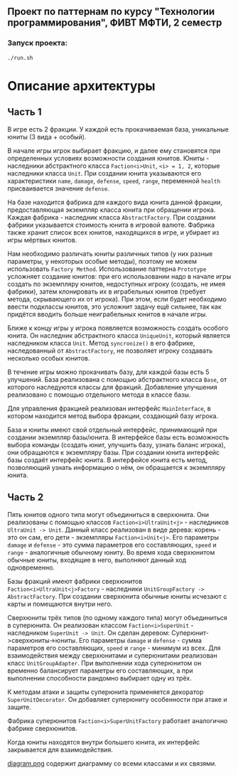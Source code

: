 ## Проект по паттернам по курсу "Технологии программирования", ФИВТ МФТИ, 2 семестр

### Запуск проекта:

`./run.sh`

# Описание архитектуры

## Часть 1

В игре есть 2 фракции. У каждой есть прокачиваемая база, уникальные юниты (3 вида + особый).

В начале игры игрок выбирает фракцию, и далее ему становятся при определенных условиях возможности создания юнитов. Юниты - наследники абстрактного класса `Faction<i>Unit`, `<i> = 1, 2`, которые наследники класса `Unit`. При создании юнита указываются его характеристики `name`, `damage`, `defense`, `speed`, `range`, переменной `health` присваивается значение `defense`.

На базе находится фабрика для каждого вида юнита данной фракции, предоставляющая экземпляр класса юнита при обращении игрока. Каждая фабрика - наследник класса `AbstractFactory`. При создании фабрики указывается стоимость юнита в игровой валюте. Фабрика также хранит список всех юнитов, находящихся в игре, и убирает из игры мёртвых юнитов.

Нам необходимо различать юниты различных типов (у них разные параметры, у некоторых особые методы), поэтому не можем использовать `Factory Method`. Использование паттерна `Prototype` усложняет создание юнитов: при его использовании надо в начале игры создать по экземпляру юнитов, недоступных игроку (создать, не имея фабрики), затем клонировать их в играбельных юнитов (требует метода, скрывающего их от игрока). При этом, если будет необходимо ввести подклассы юнитов, это усложнит задачу ещё сильнее, так как придётся вводить больше неиграбельных юнитов в начале игры.

Ближе к концу игры у игрока появляется возможность создать особого юнита. Он наследник абстрактного класса `UniqueUnit`, который является наследником класса `Unit`. Метод `syncronize()` в его фабрике, наследованный от `AbstractFactory`, не позволяет игроку создавать несколько особых юнитов.

В течение игры можно прокачивать базу, для каждой базы есть 5 улучшений. База реализована с помощью абстрактного класса `Base`, от которого наследуются классы для фракций. Добавление улучшения реализовано с помощью отдельного метода в классе базы.

Для управления фракцией реализован интерфейс `MainInterface`, в котором находится метод выбора фракции, создающий базу игрока.

База и юниты имеют свой отдельный интерфейс, принимающий при создании экземпляр базы/юнита. В интерфейсе базы есть возможность выбора команды (создать юнит, улучшить базу, узнать баланс игрока), они обращаются к экземпляру базы. При создании юнита интерфейс базы создаёт интерфейс юнита. В интерфейсе юнита есть метод, позволяющий узнать информацию о нём, он обращается к экземпляру юнита.

## Часть 2

Пять юнитов одного типа могут объединиться в сверхюнита. Они реализованы с помощью классов `Faction<i>UltraUnit<j>` - наследников `UltraUnit -> Unit`. Данный класс реализован в виде дерева: корень - это он сам, его дети - экземпляры `Faction<i>Unit<j>`. Его параметры `damage` и `defense` - это сумма параметров его составляющих, `speed` и `range` - аналогичные обычному юниту. Во время хода сверхюнитом обычные юниты, входящие в него, выполняют данный ход одновременно.

Базы фракций имеют фабрики сверхюнитов `Faction<i>UltraUnit<j>Factory` - наследники `UnitGroupFactory -> AbstractFactory`. При создании сверхюнита обычные юниты исчезают с карты и помещаются внутри него.

Сверхюниты трёх типов (по одному каждого типа) могут объединиться в суперюнита. Он реализован классом `Faction<i>SuperUnit` - наследником `SuperUnit -> Unit`. Он сделан деревом: Суперюнит->сверхюниты->юниты. Его параметры `damage` и `defense` - сумма параметров его составляющих, `speed` и `range` - минимум из всех. Для взаимодействия между сверхюнитами и суперюнитами реализован класс `UnitGroupAdapter`. При выполнении хода суперюнитом он временно балансирует параметры его составляющих, а при выполнении способности рандомно выбирает одну из трёх.

К методам атаки и защиты суперюнита применяется декоратор `SuperUnitDecorator`. Он добавляет суперюниту особенности при атаке и защите.

Фабрика суперюнитов `Faction<i>SuperUnitFactory` работает аналогично фабрике сверхюнитов.

Когда юниты находятся внутри большего юнита, их интерфейс закрывается для взаимодействия.

[diagram.png](https://github.com/7aa7oo7aa7/TechProgPatterns/blob/master/diagram.png) содержит диаграмму со всеми классами и их связями.
